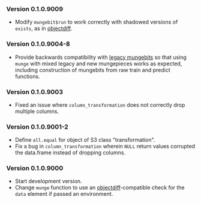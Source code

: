 ### Version 0.1.0.9009

  * Modify `mungebit$run` to work correctly with shadowed versions
    of `exists`, as in [objectdiff](https://github.com/robertzk/objectdiff).

### Version 0.1.0.9004-8

  * Provide backwards compatibility with
    [legacy mungebits](https://github.com/robertzk/mungebits)
    so that using `munge` with mixed legacy and new mungepieces
    works as expected, including construction of mungebits
    from raw train and predict functions.

### Version 0.1.0.9003

  * Fixed an issue where `column_transformation` does not correctly drop multiple
    columns.

### Version 0.1.0.9001-2

  * Define `all.equal` for object of S3 class "transformation".
  * Fix a bug in `column_transformation` wherein `NULL` return
    values corrupted the data.frame instead of dropping columns.

### Version 0.1.0.9000

  * Start development version.
  * Change `munge` function to use an [objectdiff](https://github.com/robertzk/objectdiff)-compatible
    check for the `data` element if passed an environment.


